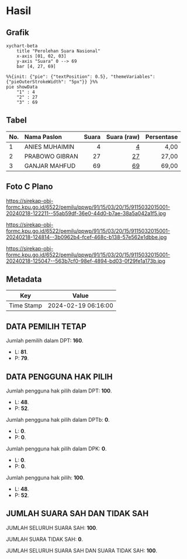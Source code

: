 # Hasil

## Grafik

```mermaid
xychart-beta
    title "Perolehan Suara Nasional"
    x-axis [01, 02, 03]
    y-axis "Suara" 0 --> 69
    bar [4, 27, 69]
```

```mermaid
%%{init: {"pie": {"textPosition": 0.5}, "themeVariables": {"pieOuterStrokeWidth": "5px"}} }%%
pie showData
    "1" : 4
    "2" : 27
    "3" : 69
```

## Tabel

| No. | Nama Paslon    | Suara | Suara (raw) | Persentase |
|:--- |:-------------- | -----:| -----------:| ----------:|
| 1   | ANIES MUHAIMIN | 4     | [4][p-1]    | 4,00       |
| 2   | PRABOWO GIBRAN | 27    | [27][p-2]   | 27,00      |
| 3   | GANJAR MAHFUD  | 69    | [69][p-3]   | 69,00      |


[p-1]: https://github.com/gigit-pemilu/pemilu-2024/blob/main/pilpres/hitung-suara/sub/91-papua/sub/15-waropen/sub/03-masirei/sub/2015-bunggu/sub/001-tps/sub/paslon-1.txt
[p-2]: https://github.com/gigit-pemilu/pemilu-2024/blob/main/pilpres/hitung-suara/sub/91-papua/sub/15-waropen/sub/03-masirei/sub/2015-bunggu/sub/001-tps/sub/paslon-2.txt
[p-3]: https://github.com/gigit-pemilu/pemilu-2024/blob/main/pilpres/hitung-suara/sub/91-papua/sub/15-waropen/sub/03-masirei/sub/2015-bunggu/sub/001-tps/sub/paslon-3.txt

## Foto C Plano

https://sirekap-obj-formc.kpu.go.id/6522/pemilu/ppwp/91/15/03/20/15/9115032015001-20240218-122211--55ab59df-36e0-44d0-b7ae-38a5a042a1f5.jpg

https://sirekap-obj-formc.kpu.go.id/6522/pemilu/ppwp/91/15/03/20/15/9115032015001-20240218-124814--3b0962b4-fcef-468c-b138-57e562e1dbbe.jpg

https://sirekap-obj-formc.kpu.go.id/6522/pemilu/ppwp/91/15/03/20/15/9115032015001-20240218-125047--563b7cf0-98ef-4894-bd03-0f29fe1a173b.jpg


## Metadata

| Key        | Value               |
| ---------- | ------------------- |
| Time Stamp | 2024-02-19 06:16:00 |


## DATA PEMILIH TETAP

Jumlah pemilih dalam DPT: **160**.
 * L: **81**.
 * P: **79**.

## DATA PENGGUNA HAK PILIH

Jumlah pengguna hak pilih dalam DPT: **100**.
 * L: **48**.
 * P: **52**.

Jumlah pengguna hak pilih dalam DPTb: **0**.
 * L: **0**.
 * P: **0**.

Jumlah pengguna hak pilih dalam DPK: **0**.
 * L: **0**.
 * P: **0**.

Jumlah pengguna hak pilih: **100**.
 * L: **48**.
 * P: **52**.

## JUMLAH SUARA SAH DAN TIDAK SAH

JUMLAH SELURUH SUARA SAH: **100**.

JUMLAH SUARA TIDAK SAH: **0**.

JUMLAH SELURUH SUARA SAH DAN SUARA TIDAK SAH: **100**.


